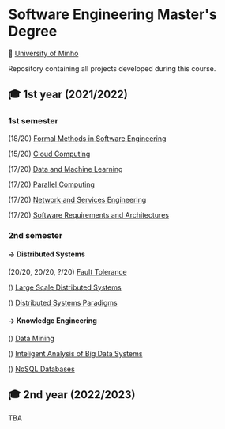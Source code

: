 # Software Engineering Master's Degree
📍 [University of Minho](https://www.uminho.pt/EN)

Repository containing all projects developed during this course.

## 🎓 1st year (2021/2022)

### 1st semester
(18/20) [Formal Methods in Software Engineering](https://github.com/rita-peixoto/MEI-UMinho/tree/main/MFES)

(15/20) [Cloud Computing](https://github.com/rita-peixoto/MEI-UMinho/tree/main/ASCN)

(17/20) [Data and Machine Learning](https://github.com/rita-peixoto/MEI-UMinho/tree/main/DAA)

(17/20) [Parallel Computing](https://github.com/rita-peixoto/MEI-UMinho/tree/main/CP)

(17/20) [Network and Services Engineering](https://github.com/rita-peixoto/MEI-UMinho/tree/main/ESR)

(17/20) [Software Requirements and Architectures](https://github.com/rita-peixoto/MEI-UMinho/tree/main/RAS)


### 2nd semester

#### → Distributed Systems

(20/20, 20/20, ?/20) [Fault Tolerance]()

() [Large Scale Distributed Systems]()

() [Distributed Systems Paradigms]()

#### → Knowledge Engineering

() [Data Mining]()

() [Inteligent Analysis of Big Data Systems]()

() [NoSQL Databases]()

## 🎓 2nd year (2022/2023)

TBA
